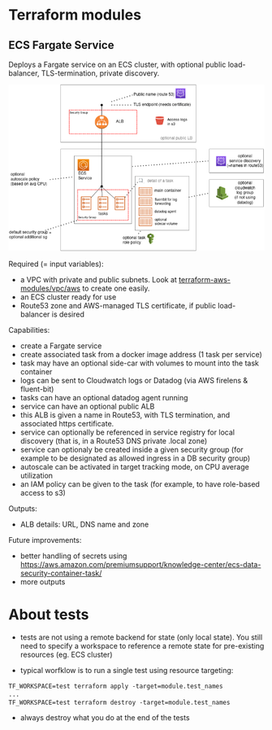 # Terraform modules

## ECS Fargate Service

Deploys a Fargate service on an ECS cluster, with optional public load-balancer, TLS-termination, private discovery.

![architecture](ECS_fargate_service_architecture.png)


Required (= input variables):
- a VPC with private and public subnets. Look at [terraform-aws-modules/vpc/aws](https://github.com/terraform-aws-modules/terraform-aws-vpc) to create one easily.
- an ECS cluster ready for use
- Route53 zone and AWS-managed TLS certificate, if public load-balancer is desired


Capabilities:
- create a Fargate service
- create associated task from a docker image address (1 task per service)
- task may have an optional side-car with volumes to mount into the task container
- logs can be sent to Cloudwatch logs or Datadog (via AWS firelens & fluent-bit)
- tasks can have an optional datadog agent running
- service can have an optional public ALB
- this ALB is given a name in Route53, with TLS termination, and associated https certificate.
- service can optionally be referenced in service registry for local discovery (that is, in a Route53 DNS private .local zone)
- service can optionaly be created inside a given security group (for example to be designated as allowed ingress in a DB security group)
- autoscale can be activated in target tracking mode, on CPU average utilization
- an IAM policy can be given to the task (for example, to have role-based access to s3)



Outputs:
- ALB details: URL, DNS name and zone


Future improvements:
- better handling of secrets using https://aws.amazon.com/premiumsupport/knowledge-center/ecs-data-security-container-task/ 
- more outputs


# About tests

- tests are not using a remote backend for state (only local state). You still need to specify a workspace to reference a remote state for pre-existing resources (eg. ECS cluster)

- typical worfklow is to run a single test using resource targeting:
```
TF_WORKSPACE=test terraform apply -target=module.test_names
...
TF_WORKSPACE=test terraform destroy -target=module.test_names
```

- always destroy what you do at the end of the tests


